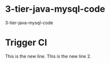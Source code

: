 # 3-tier-java-mysql-code
3-tier-java-mysql-code
# Trigger CI
This is the new line.
This is the new line 2.

